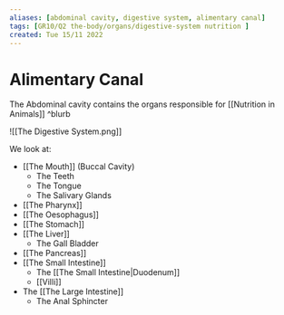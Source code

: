 ```yaml
---
aliases: [abdominal cavity, digestive system, alimentary canal]
tags: [GR10/Q2 the-body/organs/digestive-system nutrition ]
created: Tue 15/11 2022
---
```

# Alimentary Canal
The Abdominal cavity contains the organs responsible for [[Nutrition in Animals]] ^blurb

![[The Digestive System.png]]

We look at:
- [[The Mouth]] (Buccal Cavity)
	- The Teeth
	- The Tongue
	- The Salivary Glands
- [[The Pharynx]]
- [[The Oesophagus]]
- [[The Stomach]]
- [[The Liver]]
	- The Gall Bladder
- [[The Pancreas]]
- [[The Small Intestine]]
	- The [[The Small Intestine|Duodenum]]
	- [[Villi]]
- The [[The Large Intestine]]
	- The Anal Sphincter